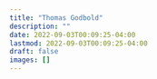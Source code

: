 ```yaml
---
title: "Thomas Godbold"
description: ""
date: 2022-09-03T00:09:25-04:00
lastmod: 2022-09-03T00:09:25-04:00
draft: false
images: []
---
```

